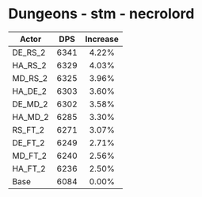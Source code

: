 # Dungeons - stm - necrolord
| Actor | DPS | Increase |
|---|:---:|:---:|
|DE_RS_2|6341|4.22%|
|HA_RS_2|6329|4.03%|
|MD_RS_2|6325|3.96%|
|HA_DE_2|6303|3.60%|
|DE_MD_2|6302|3.58%|
|HA_MD_2|6285|3.30%|
|RS_FT_2|6271|3.07%|
|DE_FT_2|6249|2.71%|
|MD_FT_2|6240|2.56%|
|HA_FT_2|6236|2.50%|
|Base|6084|0.00%|
